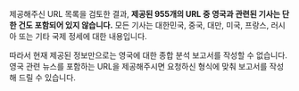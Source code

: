 제공해주신 URL 목록을 검토한 결과, **제공된 955개의 URL 중 영국과 관련된 기사는 단 한 건도 포함되어 있지 않습니다.** 모든 기사는 대한민국, 중국, 대만, 미국, 프랑스, 러시아 또는 기타 국제 정세에 대한 내용입니다.

따라서 현재 제공된 정보만으로는 영국에 대한 종합 분석 보고서를 작성할 수 없습니다. 영국 관련 뉴스를 포함하는 URL을 제공해주시면 요청하신 형식에 맞춰 보고서를 작성해 드릴 수 있습니다.